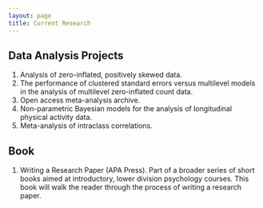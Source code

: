 ```yaml
---
layout: page
title: Current Research
---
```


## Data Analysis Projects

1. Analysis of zero-inflated, positively skewed data.
2. The performance of clustered standard errors versus multilevel models in the analysis of multilevel zero-inflated count data.
3. Open access meta-analysis archive.
4. Non-parametric Bayesian models for the analysis of longitudinal physical activity data.
5. Meta-analysis of intraclass correlations.

## Book

1. Writing a Research Paper (APA Press). Part of a broader series of short books aimed at introductory, lower division psychology courses. This book will walk the reader through the process of writing a research paper.

